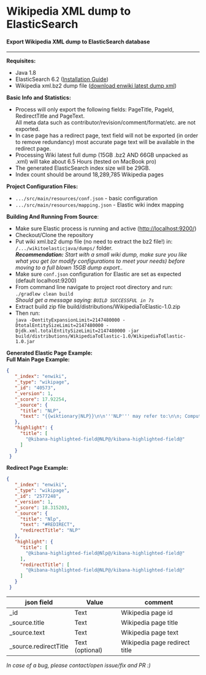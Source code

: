 # Wikipedia XML dump to ElasticSearch

#### Export Wikipedia XML dump to ElasticSearch database

***

**Requisites:**
* Java 1.8
* ElasticSearch 6.2 (<a href=https://www.elastic.co/downloads/elasticsearch>Installation Guide</a>)
* Wikipedia xml.bz2 dump file (<a href=https://dumps.wikimedia.org/enwiki/latest/enwiki-latest-pages-articles.xml.bz2>download enwiki latest dump xml</a>)

**Basic Info and Statistics:**
* Process will only export the following fields: PageTitle, PageId, RedirectTitle and PageText.<br/>
All meta data such as contributor/revision/comment/format/etc. are not exported.
* In case page has a redirect page, text field will not be exported (in order to remove redundancy) most accurate page text will be available in the redirect page. 
* Processing Wiki latest full dump (15GB .bz2 AND 66GB unpacked as .xml) will take about 6.5 Hours (tested on MacBook pro)
* The generated ElasticSearch index size will be 29GB.
* Index count should be around 18,289,785 Wikipedia pages

**Project Configuration Files:**
* `.../src/main/resources/conf.json` - basic configuration
* `.../src/main/resources/mapping.json` - Elastic wiki index mapping

**Building And Running From Source**:<br/>
* Make sure Elastic process is running and active (<a href="http://localhost:9200/">http://localhost:9200/</a>)
* Checkout/Clone the repository
* Put wiki xml.bz2 dump file (no need to extract the bz2 file!) in: `/.../wikitoelasticjava/dumps/` folder.<br/> 
<i><b>Recommendation:</b> Start with a small wiki dump, make sure you like what you get (or modify configurations to meet your needs) before moving to a full blown 15GB dump export..</i>
* Make sure `conf.json` configuration for Elastic are set as expected (default localhost:9200)
* From command line navigate to project root directory and run:<br/>
`./gradlew clean build` <br/>
*Should get a message saying: `BUILD SUCCESSFUL in 7s`*
* Extract build zip file build/distributions/WikipediaToElastic-1.0.zip
* Then run:<br/>
`java -DentityExpansionLimit=2147480000 -DtotalEntitySizeLimit=2147480000 -Djdk.xml.totalEntitySizeLimit=2147480000 -jar build/distributions/WikipediaToElastic-1.0/WikipediaToElastic-1.0.jar`

**Generated Elastic Page Example:**<br/>
**Full Main Page Example:**
```json
{
   "_index": "enwiki",
   "_type": "wikipage",
   "_id": "40573",
   "_version": 1,
   "_score": 17.92254,
   "_source": {
     "title": "NLP",
     "text": "{{wiktionary|NLP}}\n\n'''NLP''' may refer to:\n\n; Computer science\n*[[Natural language processing]], the field of computer science concerned with human speech as it is spoken.\n*[[Natural language programming]], an ontology-assisted way of programming in terms of natural language sentences.\n\n; Networking\n*[[Normal link pulses]], a signalling mechanism used in Ethernet\n\n; Political parties\n*[[National Labour Party (disambiguation)|National Labour Party]]\n*[[National Liberal Party (disambiguation)|National Liberal Party]]\n*[[New Labour (disambiguation)|New Labour Party]]\n*[[Natural Law Party]]\n\n; Libraries\n*[[National Library of the Philippines]]\n\n; Personal development\n*[[Neuro-linguistic programming]]\n\n{{disambiguation}}"
   },
   "highlight": {
     "title": [
       "@kibana-highlighted-field@NLP@/kibana-highlighted-field@"
     ]
   }
 }
 ```
**Redirect Page Example:**
```json
{
   "_index": "enwiki",
   "_type": "wikipage",
   "_id": "2577248",
   "_version": 1,
   "_score": 18.315203,
   "_source": {
     "title": "Nlp",
     "text": "#REDIRECT",
     "redirectTitle": "NLP"
   },
   "highlight": {
     "title": [
       "@kibana-highlighted-field@Nlp@/kibana-highlighted-field@"
     ],
     "redirectTitle": [
       "@kibana-highlighted-field@NLP@/kibana-highlighted-field@"
     ]
   }
 }
 ```

| json field  | Value | comment |
| ------------- | ------------- | ------------- |
| _id | Text | Wikipedia page id |
| _source.title | Text | Wikipedia page title |
| _source.text | Text | Wikipedia page text |
| _source.redirectTitle | Text (optional) | Wikipedia page redirect title |

*In case of a bug, please contact/open issue/fix and PR :)*
